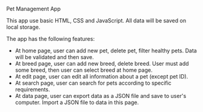 Pet Management App

This app use basic HTML, CSS and JavaScript. All data will be saved on local storage.

The app has the following features:
- At home page, user can add new pet, delete pet, filter healthy pets. Data will be validated and then save.
- At breed page, user can add new breed, delete breed. User must add some breed, then user can select breed at home page.
- At edit page, user can edit all information about a pet (except pet ID).
- At search page, user can search for pets according to specific requirements.
- At data page, user can export data as a JSON file and save to user's computer. Import a JSON file to data in this page.
